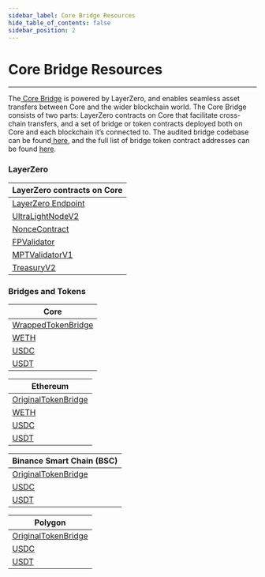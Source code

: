 ```yaml
---
sidebar_label: Core Bridge Resources
hide_table_of_contents: false
sidebar_position: 2
---
```


# Core Bridge Resources
---

The[ Core Bridge](https://bridge.coredao.org/) is powered by LayerZero, and enables seamless asset transfers between Core and the wider blockchain world. The Core Bridge consists of two parts: LayerZero contracts on Core that facilitate cross-chain transfers, and a set of bridge or token contracts deployed both on Core and each blockchain it’s connected to. The audited bridge codebase can be found[ here](https://github.com/LayerZero-Labs/wrapped-asset-bridge), and the full list of bridge token contract addresses can be found [here](./bridge-with-layerzero.md#full-list-of-bridge-token-addresses).

### LayerZero

| LayerZero contracts on Core                                                                       |
| ------------------------------------------------------------------------------------------------- |
| [LayerZero Endpoint](https://scan.coredao.org/address/0x9740ff91f1985d8d2b71494ae1a2f723bb3ed9e4) |
| [UltraLightNodeV2](https://scan.coredao.org/address/0x66a71dcef29a0ffbdbe3c6a460a3b5bc225cd675)   |
| [NonceContract](https://scan.coredao.org/address/0x2d61dcdd36f10b22176e0433b86f74567d529aaa)      |
| [FPValidator](https://scan.coredao.org/address/0x3c2269811836af69497e5f486a85d7316753cf62)        |
| [MPTValidatorV1](https://scan.coredao.org/address/0xb6319cc6c8c27a8f5daf0dd3df91ea35c4720dd7)     |
| [TreasuryV2](https://scan.coredao.org/address/0x5b19bd330a84c049b62d5b0fc2ba120217a18c1c)         |

### Bridges and Tokens

| Core                                                                                              |
| ------------------------------------------------------------------------------------------------- |
| [WrappedTokenBridge](https://scan.coredao.org/address/0xa4218e1f39da4aadac971066458db56e901bcbde) |
| [WETH](https://scan.coredao.org/address/0xeab3ac417c4d6df6b143346a46fee1b847b50296)               |
| [USDC](https://scan.coredao.org/address/0xa4151b2b3e269645181dccf2d426ce75fcbdeca9)               |
| [USDT](https://scan.coredao.org/address/0x900101d06a7426441ae63e9ab3b9b0f63be145f1)               |

| Ethereum                                                                                       |
| ---------------------------------------------------------------------------------------------- |
| [OriginalTokenBridge](https://etherscan.io/address/0x52e75d318cfb31f9a2edfa2dfee26b161255b233) |
| [WETH](https://etherscan.io/address/0xc02aaa39b223fe8d0a0e5c4f27ead9083c756cc2)                |
| [USDC](https://etherscan.io/address/0xa0b86991c6218b36c1d19d4a2e9eb0ce3606eb48)                |
| [USDT](https://etherscan.io/address/0xdac17f958d2ee523a2206206994597c13d831ec7)                |

| Binance Smart Chain (BSC)                                                                     |
| --------------------------------------------------------------------------------------------- |
| [OriginalTokenBridge](https://bscscan.com/address/0x52e75d318cfb31f9a2edfa2dfee26b161255b233) |
| [USDC](https://bscscan.com/address/0x8ac76a51cc950d9822d68b83fe1ad97b32cd580d)                |
| [USDT](https://bscscan.com/address/0x55d398326f99059ff775485246999027b3197955)                |

| Polygon                                                                                           |
| ------------------------------------------------------------------------------------------------- |
| [OriginalTokenBridge](https://polygonscan.com/address/0x52e75d318cfb31f9a2edfa2dfee26b161255b233) |
| [USDC](https://polygonscan.com/address/0x2791bca1f2de4661ed88a30c99a7a9449aa84174)                |
| [USDT](https://polygonscan.com/address/0xc2132d05d31c914a87c6611c10748aeb04b58e8f)                |
